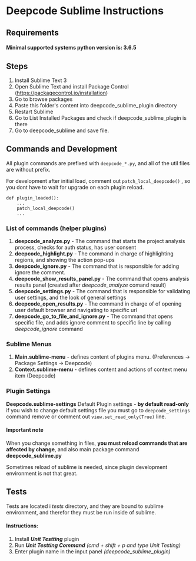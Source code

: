 # Deepcode Sublime Instructions

## Requirements

#### Minimal supported systems python version is: 3.6.5 

## Steps

1. Install Sublime Text 3
2. Open Sublime Text and install Package Control (https://packagecontrol.io/installation)
3. Go to browse packages 
4. Paste this folder's content into deepcode_sublime_plugin directory
5. Restart Sublime 
6. Go to List Installed Packages and check if deepcode_sublime_plugin is there
7. Go to deepcode_sublime and save file.


## Commands and Development

All plugin commands are prefixed with `deepcode_*.py`, and all of the util files are without prefix. 

For development after initial load, comment out  `patch_local_deepcode()` , so you dont have to wait for upgrade on each plugin reload.

    def plugin_loaded():
        ...
        patch_local_deepcode()
        ...

### List of commands (helper plugins)

1. **deepcode_analyze.py** - The command that starts the project analysis process, checks for auth status, has user consent
2. **deepcode_highlight.py** - The command in charge of highlighting regions, and showing the action pop-ups
3. **deepcode_ignore.py** - The command that is responsible for adding ignore the comment.
4. **deepcode_show_results_panel.py** - The command that opens analysis results panel (created after *deepcode_analyze* comand result)
5. **deepcode_settings.py** - The command that is responsible for validating user settings, and the look of general settings
6. **deepcode_open_results.py**  - The command in charge of of opening user default browser and navigating to specific url
7. **deepcode_go_to_file_and_ignore.py** - The command that opens specific file, and adds ignore comment to specific line by calling *deepcode_ignore* command


### Sublime Menus
1. **Main.sublime-menu** - defines content of plugins menu. (Preferences -> Package Settings -> Deepcode)
2. **Context.sublime-menu** - defines content and actions of context menu item (Deepcode)

### Plugin Settings
**Deepcode.sublime-settings**
Default Plugin settings - **by default read-only** if you wish to change default settings file you must go to `deepcode_settings` command remove or comment out `view.set_read_only(True)` line.

#### Important note
When you change something in files, **you must reload commands that are affected by change**, and also main package command **deepcode_sublime.py**

Sometimes reload of sublime is needed, since plugin development environment is not that great. 

## Tests
 
Tests are located i *tests* directory, and they are bound to sublime environment, and therefor they must be run inside of sublime.

#### Instructions:

 1. Install ***Unit Testting*** plugin
 2. Run ***Unit Testting Command*** *(cmd + shift + p and type Unit Testing)*
 3. Enter plugin name in the input panel  *(deepcode_sublime_plugin)*

 